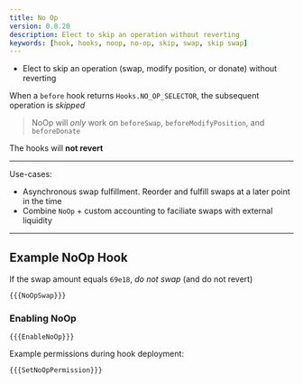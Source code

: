 ```yaml
---
title: No Op
version: 0.8.20
description: Elect to skip an operation without reverting
keywords: [hook, hooks, noop, no-op, skip, swap, skip swap]
---
```


- Elect to skip an operation (swap, modify position, or donate) without reverting

When a `before` hook returns `Hooks.NO_OP_SELECTOR`, the subsequent operation is *skipped*

> NoOp will *only* work on `beforeSwap`, `beforeModifyPosition`, and `beforeDonate`

The hooks will **not revert**

---

Use-cases:
  * Asynchronous swap fulfillment. Reorder and fulfill swaps at a later point in the time
  * Combine `NoOp` + custom accounting to faciliate swaps with external liquidity

---
## Example NoOp Hook



If the swap amount equals `69e18`, *do not swap* (and do not revert)
```solidity
{{{NoOpSwap}}}
```

### Enabling NoOp

```solidity
{{{EnableNoOp}}}
```

Example permissions during hook deployment:
```solidity
{{{SetNoOpPermission}}}
```
